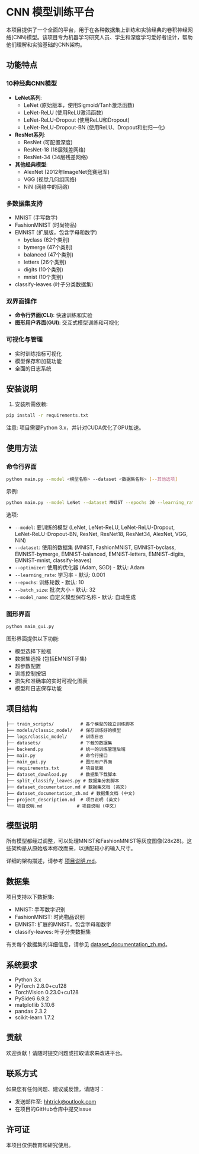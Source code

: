 # CNN 模型训练平台

本项目提供了一个全面的平台，用于在各种数据集上训练和实验经典的卷积神经网络(CNN)模型。该项目专为机器学习研究人员、学生和深度学习爱好者设计，帮助他们理解和实验基础的CNN架构。

## 功能特点

### 10种经典CNN模型
- **LeNet系列**:
  - LeNet (原始版本，使用Sigmoid/Tanh激活函数)
  - LeNet-ReLU (使用ReLU激活函数)
  - LeNet-ReLU-Dropout (使用ReLU和Dropout)
  - LeNet-ReLU-Dropout-BN (使用ReLU、Dropout和批归一化)
- **ResNet系列**:
  - ResNet (可配置深度)
  - ResNet-18 (18层残差网络)
  - ResNet-34 (34层残差网络)
- **其他经典模型**:
  - AlexNet (2012年ImageNet竞赛冠军)
  - VGG (视觉几何组网络)
  - NiN (网络中的网络)

### 多数据集支持
- MNIST (手写数字)
- FashionMNIST (时尚物品)
- EMNIST (扩展版，包含字母和数字)
  - byclass (62个类别)
  - bymerge (47个类别)
  - balanced (47个类别)
  - letters (26个类别)
  - digits (10个类别)
  - mnist (10个类别)
- classify-leaves (叶子分类数据集)

### 双界面操作
- **命令行界面(CLI)**: 快速训练和实验
- **图形用户界面(GUI)**: 交互式模型训练和可视化

### 可视化与管理
- 实时训练指标可视化
- 模型保存和加载功能
- 全面的日志系统

## 安装说明

1. 安装所需依赖:
```bash
pip install -r requirements.txt
```

注意: 项目需要Python 3.x，并针对CUDA优化了GPU加速。

## 使用方法

### 命令行界面

```bash
python main.py --model <模型名称> --dataset <数据集名称> [--其他选项]
```

示例:
```bash
python main.py --model LeNet --dataset MNIST --epochs 20 --learning_rate 0.001
```

选项:
- `--model`: 要训练的模型 (LeNet, LeNet-ReLU, LeNet-ReLU-Dropout, LeNet-ReLU-Dropout-BN, ResNet, ResNet18, ResNet34, AlexNet, VGG, NiN)
- `--dataset`: 使用的数据集 (MNIST, FashionMNIST, EMNIST-byclass, EMNIST-bymerge, EMNIST-balanced, EMNIST-letters, EMNIST-digits, EMNIST-mnist, classify-leaves)
- `--optimizer`: 使用的优化器 (Adam, SGD) - 默认: Adam
- `--learning_rate`: 学习率 - 默认: 0.001
- `--epochs`: 训练轮数 - 默认: 10
- `--batch_size`: 批次大小 - 默认: 32
- `--model_name`: 自定义模型保存名称 - 默认: 自动生成

### 图形界面

```bash
python main_gui.py
```

图形界面提供以下功能:
- 模型选择下拉框
- 数据集选择 (包括EMNIST子集)
- 超参数配置
- 训练控制按钮
- 损失和准确率的实时可视化图表
- 模型和日志保存功能

## 项目结构

```
├── train_scripts/          # 各个模型的独立训练脚本
├── models/classic_model/   # 保存训练好的模型
├── logs/classic_model/     # 训练日志
├── datasets/               # 下载的数据集
├── backend.py              # 统一的训练管理后端
├── main.py                 # 命令行接口
├── main_gui.py             # 图形用户界面
├── requirements.txt        # 项目依赖
├── dataset_download.py     # 数据集下载脚本
├── split_classify_leaves.py # 数据集分割脚本
├── dataset_documentation.md # 数据集文档 (英文)
├── dataset_documentation_zh.md # 数据集文档 (中文)
├── project_description.md  # 项目说明 (英文)
└── 项目说明.md             # 项目说明 (中文)
```

## 模型说明

所有模型都经过调整，可以处理MNIST和FashionMNIST等灰度图像(28x28)。这些架构是从原始版本修改而来，以适配较小的输入尺寸。

详细的架构描述，请参考 [项目说明.md](项目说明.md)。

## 数据集

项目支持以下数据集:
- MNIST: 手写数字识别
- FashionMNIST: 时尚物品识别
- EMNIST: 扩展的MNIST，包含字母和数字
- classify-leaves: 叶子分类数据集

有关每个数据集的详细信息，请参见 [dataset_documentation_zh.md](dataset_documentation_zh.md)。

## 系统要求

- Python 3.x
- PyTorch 2.8.0+cu128
- TorchVision 0.23.0+cu128
- PySide6 6.9.2
- matplotlib 3.10.6
- pandas 2.3.2
- scikit-learn 1.7.2

## 贡献

欢迎贡献！请随时提交问题或拉取请求来改进平台。

## 联系方式

如果您有任何问题、建议或反馈，请随时：
- 发送邮件至: hhtrick@outlook.com
- 在项目的GitHub仓库中提交issue

## 许可证

本项目仅供教育和研究使用。